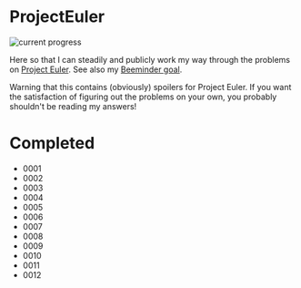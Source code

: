 # ProjectEuler
![current progress](https://projecteuler.net/profile/zedjacobi.png)

Here so that I can steadily and publicly work my way through the problems on 
[Project Euler](https://projecteuler.net). See also my 
[Beeminder goal](https://www.beeminder.com/zacharyjacobi/euler).

Warning that this contains (obviously) spoilers for Project Euler. If you want
the satisfaction of figuring out the problems on your own, you probably shouldn't
be reading my answers!


# Completed
* 0001
* 0002
* 0003
* 0004
* 0005
* 0006
* 0007
* 0008
* 0009
* 0010
* 0011
* 0012